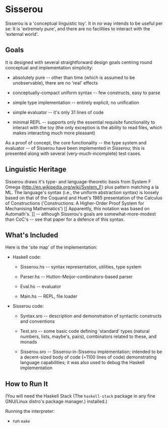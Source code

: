 # Sisserou

Sisserou is a 'conceptual linguistic toy'. It in *no* way
intends to be useful per se: It is 'extremely pure', and
there are no facilities to interact with the 'external
world'.

## Goals

It is designed with several straightforward design goals
centring round conceptual and implementation simplicity:

- absolutely pure -- other than time (which is assumed to be
  unobservable), there are no 'real' effects

- conceptually-compact uniform syntax -- few constructs, easy
  to parse

- simple type implementation -- entirely explicit, no
  unification

- simple evaluator -- it's only 31 lines of code

- minimal REPL -- supports only the essential requisite
  functionality to interact with the toy (the only
  exception is the ability to read files, which makes
  interacting much more pleasant)

As a proof of concept, the core functionality -- the type
system and evaluator -- of Sisserou have been implemented
*in Sisserou*; this is presented along with several
(very-much-incomplete) test cases.

## Linguistic Heritage

Sisserou draws it's type- and language-theoretic basis from
System F Omega (<http://en.wikipedia.org/wiki/System_F>)
plus pattern matching a la ML. The language's syntax (i.e.,
the uniform abstraction syntax) is loosely based on that of
the Coquand and Huet's 1985 presentation of the Calculus of
Constructions ('Constructions: A Higher-Order Proof System
for Mechanising Mathematics') [[ Apparently, *this* notation
was based on Automath's. ]] -- although Sisserou's goals are
somewhat-more-modest than CoC's -- see that paper for a
defence of this syntax.

## What's Included

Here is the 'site map' of the implementation:

- Haskell code:

  - Sisserou.hs -- syntax representation, utilities, type
                   system

  - Parser.hs -- Hutton-Meijor-combinators-based parser

  - Eval.hs -- evaluator

  - Main.hs -- REPL, file loader

- Sisserou code:

  - Syntax.sro -- description and demonstration of syntactic
                  constructs and conventions

  - Test.sro -- some basic code defining 'standard' types
                (natural numbers, lists, maybe's, pairs),
                combinators related to these, and monads

  - Sisserou.sro -- Sisserou-in-Sisserou implementation;
                    intended to be a decent-sized body of
                    code (~1100 lines of code) demonstrating
                    language capabilities; it was also used
                    to debug the Haskell implementation

## How to Run It

(You will need the Haskell Stack (The `haskell-stack`
package in any fine GNU/Linux distro's package manager.)
installed.)

Running the interpreter:

- run `make`
